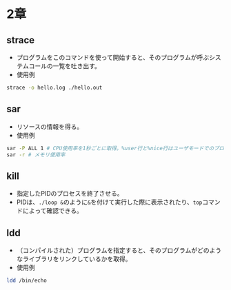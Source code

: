 # 2章

## strace
* プログラムをこのコマンドを使って開始すると、そのプログラムが呼ぶシステムコールの一覧を吐き出す。
* 使用例
```bash
strace -o hello.log ./hello.out
```

## sar
* リソースの情報を得る。
* 使用例
```bash
sar -P ALL 1 # CPU使用率を1秒ごとに取得。%user行と%nice行はユーザモードでのプロセス実行時間割合。%system行はカーネルモードでの(省略)
sar -r # メモリ使用率
```

## kill
* 指定したPIDのプロセスを終了させる。
* PIDは、`./loop &`のように`&`を付けて実行した際に表示されたり、`top`コマンドによって確認できる。

## ldd
* （コンパイルされた）プログラムを指定すると、そのプログラムがどのようなライブラリをリンクしているかを取得。
* 使用例
```bash
ldd /bin/echo
```
